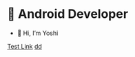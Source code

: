 # 👀 Android Developer

- 👋 Hi, I’m Yoshi
 
<!---
socar-yoshi/socar-yoshi is a ✨ special ✨ repository because its `README.md` (this file) appears on your GitHub profile.
You can click the Preview link to take a look at your changes.
--->

[Test Link](socar-v2://view/filtered-car-class?filterIds=56&classIds=287,288,361,333,323,326,364,345,266,304,305,360,307)
[dd](socar-v2://view)
